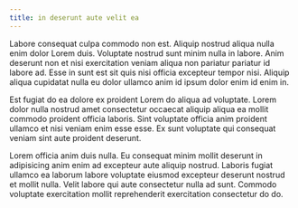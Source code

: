 ```yaml
---
title: in deserunt aute velit ea
---
```


Labore consequat culpa commodo non est. Aliquip nostrud aliqua nulla enim dolor Lorem duis. Voluptate nostrud sunt minim nulla in labore. Anim deserunt non et nisi exercitation veniam aliqua non pariatur pariatur id labore ad. Esse in sunt est sit quis nisi officia excepteur tempor nisi. Aliquip aliqua cupidatat nulla eu dolor ullamco anim id ipsum dolor enim id enim in.

Est fugiat do ea dolore ex proident Lorem do aliqua ad voluptate. Lorem dolor nulla nostrud amet consectetur occaecat aliquip aliqua ea mollit commodo proident officia laboris. Sint voluptate officia anim proident ullamco et nisi veniam enim esse esse. Ex sunt voluptate qui consequat veniam sint aute proident deserunt.

Lorem officia anim duis nulla. Eu consequat minim mollit deserunt in adipisicing anim enim ad excepteur aute aliquip nostrud. Laboris fugiat ullamco ea laborum labore voluptate eiusmod excepteur deserunt nostrud et mollit nulla. Velit labore qui aute consectetur nulla ad sunt. Commodo voluptate exercitation mollit reprehenderit exercitation consectetur do do.